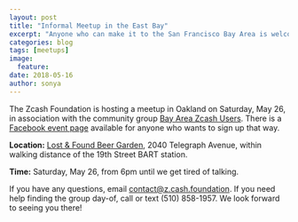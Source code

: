 ```yaml
---
layout: post
title: "Informal Meetup in the East Bay"
excerpt: "Anyone who can make it to the San Francisco Bay Area is welcome to attend!"
categories: blog
tags: [meetups]
image:
  feature:
date: 2018-05-16
author: sonya
---
```


The Zcash Foundation is hosting a meetup in Oakland on Saturday, May 26, in association with the community group [Bay Area Zcash Users](https://www.meetup.com/Bay-Area-Zcash-Users/). There is a [Facebook event page](https://www.facebook.com/events/1678244655625997/) available for anyone who wants to sign up that way.

**Location:** [Lost & Found Beer Garden](https://www.yelp.com/biz/lost-and-found-beer-garden-oakland-2), 2040 Telegraph Avenue, within walking distance of the 19th Street BART station.

**Time:** Saturday, May 26, from 6pm until we get tired of talking.

If you have any questions, email contact@z.cash.foundation. If you need help finding the group day-of, call or text (510) 858-1957. We look forward to seeing you there!

